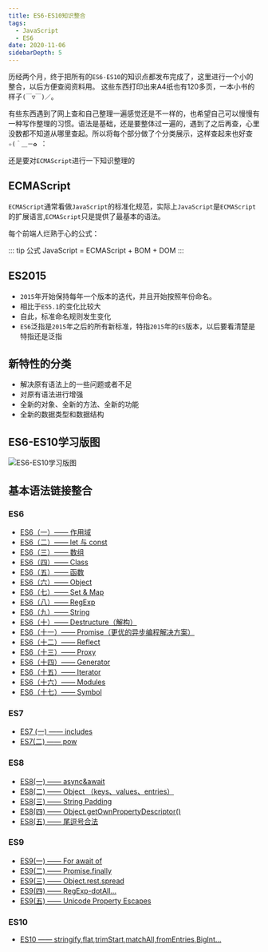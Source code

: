 ```yaml
---
title: ES6-ES10知识整合
tags:
  - JavaScript
  - ES6
date: 2020-11-06
sidebarDepth: 5
---
```

历经两个月，终于把所有的`ES6-ES10`的知识点都发布完成了，这里进行一个小的整合，以后方便查阅资料用。
这些东西打印出来A4纸也有120多页，一本小书的样子`(￣▽￣)／`。

有些东西遇到了网上查和自己整理一遍感觉还是不一样的，也希望自己可以慢慢有一种写作整理的习惯。语法是基础，还是要整体过一遍的，遇到了之后再查，心里没数都不知道从哪里查起。所以将每个部分做了个分类展示，这样查起来也好查`✧(＾＿－✿ `：

还是要对`ECMAScript`进行一下知识整理的
## ECMAScript
`ECMAScript`通常看做`JavaScript`的标准化规范，实际上`JavaScript`是`ECMAScript`的扩展语言,`ECMAScript`只是提供了最基本的语法。

每个前端人烂熟于心的公式：

::: tip 公式
JavaScript = ECMAScript + BOM + DOM
:::

## ES2015
-   `2015`年开始保持每年一个版本的迭代，并且开始按照年份命名。
-   相比于`ES5.1`的变化比较大
-   自此，标准命名规则发生变化
-   `ES6`泛指是`2015`年之后的所有新标准，特指`2015`年的`ES`版本，以后要看清楚是特指还是泛指

## 新特性的分类

-   解决原有语法上的一些问题或者不足
-   对原有语法进行增强
-   全新的对象、全新的方法、全新的功能
-   全新的数据类型和数据结构

## ES6-ES10学习版图
![ES6-ES10学习版图](/assets/img/es6.png)

## 基本语法链接整合
### ES6
- [ES6（一）—— 作用域](./ES6/01ES6.md)
- [ES6（二）—— let 与 const](./ES6/02ES6(let).md)
- [ES6（三）—— 数组](./ES6/03ES6(array).md)
- [ES6（四）—— Class](./ES6/04ES6(class).md)
- [ES6（五）—— 函数](./ES6/05ES6(function).md)
- [ES6（六）—— Object](./ES6/06ES6(object).md)
- [ES6（七）—— Set & Map](./ES6/07ES6(setmap).md)
- [ES6（八）—— RegExp](./ES6/08ES6(regexp).md)
- [ES6（九）—— String](./ES6/09ES6(string).md)
- [ES6（十）—— Destructure（解构）](./ES6/10ES6(destructure).md)
- [ES6（十一）—— Promise（更优的异步编程解决方案）](./ES6/11ES6(promise).md)
- [ES6（十二）—— Reflect](./ES6/12ES6(reflect).md)
- [ES6（十三）—— Proxy](./ES6/13ES6(proxy).md)
- [ES6（十四）—— Generator](./ES6/14ES6(generator).md)
- [ES6（十五）—— Iterator](./ES6/15ES6(iterator).md)
- [ES6（十六）—— Modules](./ES6/16ES6(modules).md)
- [ES6（十七）—— Symbol](./ES6/17ES6(symbol).md)
### ES7
- [ES7 (一) —— includes](./ES7/01ES7includes.md)
- [ES7(二) —— pow](./ES7/02ES7pow.md)
### ES8
- [ES8(一) —— async&await](./ES8/01ES8async.md)
- [ES8(二) —— Object （keys、values、entries）](./ES8/02ES8object.md)
- [ES8(三) —— String Padding](./ES8/03ES8string.md)
- [ES8(四) —— Object.getOwnPropertyDescriptor()](./ES8/04ES8object.md)
- [ES8(五) —— 尾逗号合法](./ES8/05ES8.md)
### ES9
- [ES9(一) —— For await of](./ES9/01ES9forawaitof.md)
- [ES9(二) —— Promise.finally](./ES9/02ES9finally.md)
- [ES9(三) —— Object.rest.spread](./ES9/03ES9rest.md)
- [ES9(四) —— RegExp-dotAll...](./ES9/04ES9regexp.md)
- [ES9(五) —— Unicode Property Escapes](./ES9/05ES9unicode.md)
### ES10
- [ES10 —— stringify,flat,trimStart,matchAll,fromEntries,BigInt...](./ES10/01ES10.md)
